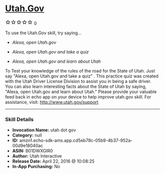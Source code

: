 # [Utah.Gov](http://alexa.amazon.com/#skills/amzn1.echo-sdk-ams.app.cd5eb78c-05b9-4b37-952a-00d9e18040ac)
![0 stars](../../images/ic_star_border_black_18dp_1x.png)![0 stars](../../images/ic_star_border_black_18dp_1x.png)![0 stars](../../images/ic_star_border_black_18dp_1x.png)![0 stars](../../images/ic_star_border_black_18dp_1x.png)![0 stars](../../images/ic_star_border_black_18dp_1x.png) 0

To use the Utah.Gov skill, try saying...

* *Alexa, open Utah.gov*

* *Alexa, open Utah.gov and take a quiz*

* *Alexa, open Utah.gov and learn about Utah*

To Test your knowledge of the rules of the road for the State of Utah. Just say "Alexa, open Utah.gov and take a quiz" . This practice quiz was created with the Utah Driver License Division to assist you in being a safe driver.
You can also learn interesting facts about the State of Utah by saying, "Alexa, open Utah.gov and learn about Utah."
Please provide your valuable feed back in echo app on your device to help improve utah.gov skill.
For assistance, visit: http://www.utah.gov/support

***

### Skill Details

* **Invocation Name:** utah dot gov
* **Category:** null
* **ID:** amzn1.echo-sdk-ams.app.cd5eb78c-05b9-4b37-952a-00d9e18040ac
* **ASIN:** B01DWXGIR0
* **Author:** Utah Interactive
* **Release Date:** April 22, 2016 @ 10:08:25
* **In-App Purchasing:** No
